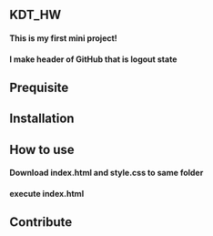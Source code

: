 ## KDT_HW
#### This is my first mini project!
#### I make header of GitHub that is logout state

## Prequisite

## Installation

## How to use
#### Download index.html and style.css to same folder
#### execute index.html

## Contribute
